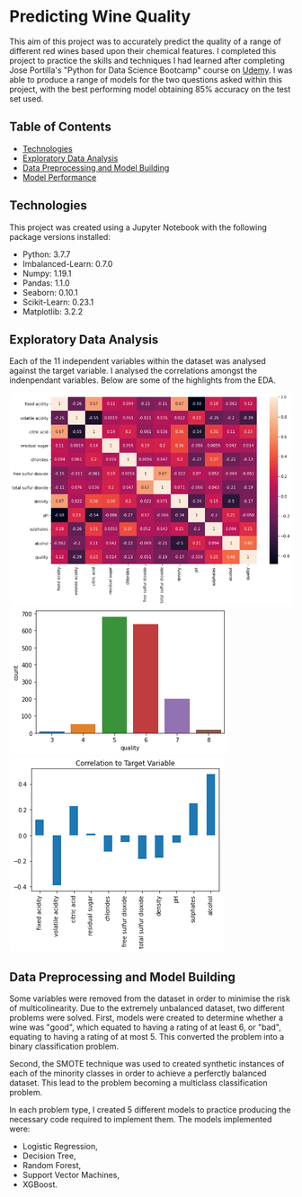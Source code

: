 # Predicting Wine Quality

This aim of this project was to accurately predict the quality of a range of different red wines based upon their chemical features. I completed this project to practice the skills and techniques I had learned after completing Jose Portilla's "Python for Data Science Bootcamp" course on [Udemy](https://www.udemy.com/course/python-for-data-science-and-machine-learning-bootcamp/learn/lecture/17739846?start=0). I was able to produce a range of models for the two questions asked within this project, with the best performing model obtaining 85% accuracy on the test set used.

## Table of Contents

* [Technologies](#technologies)
* [Exploratory Data Analysis](#exploratory_data_analysis)
* [Data Preprocessing and Model Building](#data_preprocessing_and_model_building)
* [Model Performance](#model_performance)

## Technologies

This project was created using a Jupyter Notebook with the following package versions installed:

* Python: 3.7.7
* Imbalanced-Learn: 0.7.0
* Numpy: 1.19.1
* Pandas: 1.1.0
* Seaborn: 0.10.1
* Scikit-Learn: 0.23.1
* Matplotlib: 3.2.2

## Exploratory Data Analysis

Each of the 11 independent variables within the dataset was analysed against the target variable. I analysed the correlations amongst the indenpendant variables. Below are some of the highlights from the EDA.

![alt text](https://github.com/sykes14596/Red_Wine_Quality/blob/master/Images/Correlation_Matrix.png "Correlation Matrix")
![alt text](https://github.com/sykes14596/Red_Wine_Quality/blob/master/Images/target_variable_countplot.png "Target Variable Countplot")
![alt text](https://github.com/sykes14596/Red_Wine_Quality/blob/master/Images/Correlation_to_target_variable.png "Correlation to Target Variable")

## Data Preprocessing and Model Building

Some variables were removed from the dataset in order to minimise the risk of multicolinearity. Due to the extremely unbalanced dataset, two different problems were solved. First, models were created to determine whether a wine was "good", which equated to having a rating of at least 6, or "bad", equating to having a rating of at most 5. This converted the problem into a binary classification problem. 

Second, the SMOTE technique was used to created synthetic instances of each of the minority classes in order to achieve a perferctly balanced dataset. This lead to the problem becoming a multiclass classification problem. 

In each problem type, I created 5 different models to practice producing the necessary code required to implement them. The models implemented were:

* Logistic Regression,
* Decision Tree,
* Random Forest,
* Support Vector Machines,
* XGBoost.

